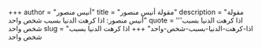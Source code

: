 +++
author = "أنيس منصور"
title = "مقولة أنيس منصور"
description = "مقولة أنيس منصور: اذا كرهت الدنيا بسبب شخص واحد"
quote = '''اذا كرهت الدنيا بسبب شخص واحد
slug = "اذا-كرهت-الدنيا-بسبب-شخص-واحد"
+++
اذا كرهت الدنيا بسبب شخص واحد
